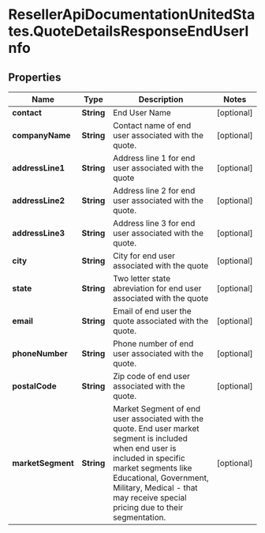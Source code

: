 # ResellerApiDocumentationUnitedStates.QuoteDetailsResponseEndUserInfo

## Properties

Name | Type | Description | Notes
------------ | ------------- | ------------- | -------------
**contact** | **String** | End User Name | [optional] 
**companyName** | **String** | Contact name  of end user associated with the quote. | [optional] 
**addressLine1** | **String** | Address line 1 for end user associated with the quote | [optional] 
**addressLine2** | **String** | Address line 2 for end user associated with the quote. | [optional] 
**addressLine3** | **String** | Address line 3 for end user associated with the quote. | [optional] 
**city** | **String** | City for end user associated with the quote | [optional] 
**state** | **String** | Two letter state abreviation for end user associated with the quote | [optional] 
**email** | **String** | Email of end user the quote associated with the quote. | [optional] 
**phoneNumber** | **String** | Phone number of end user associated with the quote. | [optional] 
**postalCode** | **String** | Zip code of end user associated with the quote. | [optional] 
**marketSegment** | **String** | Market Segment of end user associated with the quote. End user market segment is included when end user is included in specific market segments like Educational, Government, Military, Medical - that may receive special pricing due to their segmentation. | [optional] 


